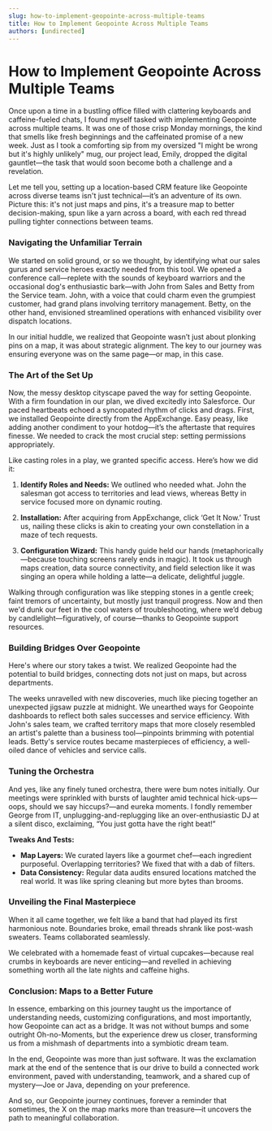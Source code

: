 ```yaml
---
slug: how-to-implement-geopointe-across-multiple-teams
title: How to Implement Geopointe Across Multiple Teams
authors: [undirected]
---
```



# How to Implement Geopointe Across Multiple Teams

Once upon a time in a bustling office filled with clattering keyboards and caffeine-fueled chats, I found myself tasked with implementing Geopointe across multiple teams. It was one of those crisp Monday mornings, the kind that smells like fresh beginnings and the caffeinated promise of a new week. Just as I took a comforting sip from my oversized "I might be wrong but it's highly unlikely" mug, our project lead, Emily, dropped the digital gauntlet—the task that would soon become both a challenge and a revelation. 

Let me tell you, setting up a location-based CRM feature like Geopointe across diverse teams isn't just technical—it’s an adventure of its own. Picture this: it's not just maps and pins, it's a treasure map to better decision-making, spun like a yarn across a board, with each red thread pulling tighter connections between teams. 

### Navigating the Unfamiliar Terrain 

We started on solid ground, or so we thought, by identifying what our sales gurus and service heroes exactly needed from this tool. We opened a conference call—replete with the sounds of keyboard warriors and the occasional dog's enthusiastic bark—with John from Sales and Betty from the Service team. John, with a voice that could charm even the grumpiest customer, had grand plans involving territory management. Betty, on the other hand, envisioned streamlined operations with enhanced visibility over dispatch locations.

In our initial huddle, we realized that Geopointe wasn’t just about plonking pins on a map, it was about strategic alignment. The key to our journey was ensuring everyone was on the same page—or map, in this case.

### The Art of the Set Up

Now, the messy desktop cityscape paved the way for setting Geopointe. With a firm foundation in our plan, we dived excitedly into Salesforce. Our paced heartbeats echoed a syncopated rhythm of clicks and drags. First, we installed Geopointe directly from the AppExchange. Easy peasy, like adding another condiment to your hotdog—it’s the aftertaste that requires finesse. We needed to crack the most crucial step: setting permissions appropriately.

Like casting roles in a play, we granted specific access. Here’s how we did it:

1. **Identify Roles and Needs:** We outlined who needed what. John the salesman got access to territories and lead views, whereas Betty in service focused more on dynamic routing.
   
2. **Installation:** After acquiring from AppExchange, click ‘Get It Now.’ Trust us, nailing these clicks is akin to creating your own constellation in a maze of tech requests.
   
3. **Configuration Wizard:** This handy guide held our hands (metaphorically—because touching screens rarely ends in magic). It took us through maps creation, data source connectivity, and field selection like it was singing an opera while holding a latte—a delicate, delightful juggle.

Walking through configuration was like stepping stones in a gentle creek; faint tremors of uncertainty, but mostly just tranquil progress. Now and then we'd dunk our feet in the cool waters of troubleshooting, where we’d debug by candlelight—figuratively, of course—thanks to Geopointe support resources.

### Building Bridges Over Geopointe

Here's where our story takes a twist. We realized Geopointe had the potential to build bridges, connecting dots not just on maps, but across departments.

The weeks unravelled with new discoveries, much like piecing together an unexpected jigsaw puzzle at midnight. We unearthed ways for Geopointe dashboards to reflect both sales successes and service efficiency. With John's sales team, we crafted territory maps that more closely resembled an artist's palette than a business tool—pinpoints brimming with potential leads. Betty's service routes became masterpieces of efficiency, a well-oiled dance of vehicles and service calls.

### Tuning the Orchestra

And yes, like any finely tuned orchestra, there were bum notes initially. Our meetings were sprinkled with bursts of laughter amid technical hick-ups—oops, should we say hiccups?—and eureka moments. I fondly remember George from IT, unplugging-and-replugging like an over-enthusiastic DJ at a silent disco, exclaiming, “You just gotta have the right beat!”

**Tweaks And Tests:** 

- **Map Layers:** We curated layers like a gourmet chef—each ingredient purposeful. Overlapping territories? We fixed that with a dab of filters.
- **Data Consistency:** Regular data audits ensured locations matched the real world. It was like spring cleaning but more bytes than brooms.
  
### Unveiling the Final Masterpiece

When it all came together, we felt like a band that had played its first harmonious note. Boundaries broke, email threads shrank like post-wash sweaters. Teams collaborated seamlessly.

We celebrated with a homemade feast of virtual cupcakes—because real crumbs in keyboards are never enticing—and revelled in achieving something worth all the late nights and caffeine highs.

### Conclusion: Maps to a Better Future

In essence, embarking on this journey taught us the importance of understanding needs, customizing configurations, and most importantly, how Geopointe can act as a bridge. It was not without bumps and some outright Oh-no-Moments, but the experience drew us closer, transforming us from a mishmash of departments into a symbiotic dream team. 

In the end, Geopointe was more than just software. It was the exclamation mark at the end of the sentence that is our drive to build a connected work environment, paved with understanding, teamwork, and a shared cup of mystery—Joe or Java, depending on your preference. 

And so, our Geopointe journey continues, forever a reminder that sometimes, the X on the map marks more than treasure—it uncovers the path to meaningful collaboration.